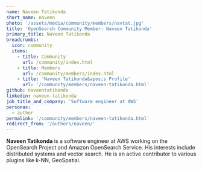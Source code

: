 ```yaml
---
name: Naveen Tatikonda
short_name: naveen
photo: '/assets/media/community/members/navtat.jpg'
title: 'OpenSearch Community Member: Naveen Tatikonda'
primary_title: Naveen Tatikonda
breadcrumbs:
  icon: community
  items:
    - title: Community
      url: /community/index.html
    - title: Members
      url: /community/members/index.html
    - title: 'Naveen Tatikonda&apos;s Profile'
      url: '/community/members/naveen-tatikonda.html'
github: naveentatikonda
linkedin: naveen-tatikonda
job_title_and_company: 'Software engineer at AWS'
personas:
  - author
permalink: '/community/members/naveen-tatikonda.html'
redirect_from: '/authors/naveen/'
---
```


**Naveen Tatikonda** is a software engineer at AWS working on the OpenSearch Project and Amazon OpenSearch Service. His interests include distributed systems and vector search. He is an active contributor to various plugins like k-NN, GeoSpatial.
